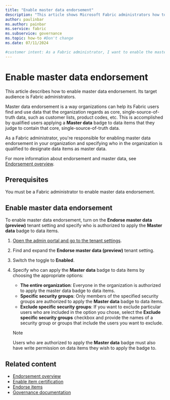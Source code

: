 ```yaml
---
title: "Enable master data endorsement"
description: "This article shows Microsoft Fabric administrators how to enable master data endorsement on their tenant."
author: paulinbar
ms.author: painbar
ms.service: fabric
ms.subservice: governance
ms.topic: how-to #Don't change
ms.date: 07/11/2024

#customer intent: As a Fabric administrator, I want to enable the master data endorsement feature so that specified users can apply the master data badge to data items that my organization considers to be core, single-source-of-truth data.
---
```

# Enable master data endorsement

This article describes how to enable master data endorsement. Its target audience is Fabric administrators.

Master data endorsement is a way organizations can help its Fabric users find and use data that the organization regards as core, single-source-of-truth data, such as customer lists, product codes, etc. This is accomplished by qualified users applying a **Master data** badge to data items that they judge to contain that core, single-source-of-truth data.

As a Fabric administrator, you're responsible for enabling master data endorsement in your organization and specifying who in the organization is qualified to designate data items as master data.

For more information about endorsement and master data, see [Endorsement overview](../governance/endorsement-overview.md).

## Prerequisites

You must be a Fabric administrator to enable master data endorsement.

## Enable master data endorsement

To enable master data endorsement, turn on the **Endorse master data (preview)** tenant setting and specify who is authorized to apply the **Master data** badge to data items.

1. [Open the admin portal and go to the tenant settings](./about-tenant-settings.md#how-to-get-to-the-tenant-settings).
1. Find and expand the **Endorse master data (preview)** tenant setting.
1. Switch the toggle to **Enabled**.
1. Specify who can apply the **Master data** badge to data items by choosing the appropriate options:
    * **The entire organization**: Everyone in the organization is authorized to apply the master data badge to data items.
    * **Specific security groups**: Only members of the specified security groups are authorized to apply the **Master data** badge to data items.
    * **Exclude specific security groups**: If you want to exclude particular users who are included in the option you chose, select the **Exclude specific security groups** checkbox and provide the names of a security group or groups that include the users you want to exclude.

    > [!NOTE]
    > Users who are authorized to apply the **Master data** badge must also have write permission on data items they wish to apply the badge to.

## Related content

* [Endorsement overview](../governance/endorsement-overview.md)
* [Enable item certification](./endorsement-certification-enable.md)
* [Endorse items](../get-started/endorsement-promote-certify.md)
* [Governance documentation](../governance/index.yml)